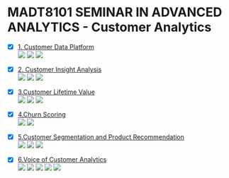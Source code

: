 # MADT8101 SEMINAR IN ADVANCED ANALYTICS - Customer Analytics

- [x] [1. Customer Data Platform](https://github.com/ssorawits/MADT_8101_CustomerAnalytics/blob/0b3021fe3412908f1e4d309da894c5c72e7c4d7d/01%20-%20Customer%20Data%20Platform/README.md)  
[![](https://img.shields.io/badge/-Concept-green)](#) [![](https://img.shields.io/badge/-Presentation-green)](#) [![](https://img.shields.io/badge/-Student-blue)](#)

- [x] [2. Customer Insight Analysis](https://github.com/ssorawits/MADT_8101_CustomerAnalytics/blob/7ff8d5915adbe9ac951f153724b994c353445565/02%20-%20Customer%20Insight%20Analysis/README.md)  
[![](https://img.shields.io/badge/-Concept-green)](#) [![](https://img.shields.io/badge/-Presentation-green)](#) [![](https://img.shields.io/badge/-Student-blue)](#)

- [x] [3.Customer Lifetime Value](https://github.com/ssorawits/MADT_8101_CustomerAnalytics/blob/0c387b9dca80751a8f3269507e228de8d036f204/03%20-%20CLV/README.md)  
[![](https://img.shields.io/badge/-Concept-green)](#) [![](https://img.shields.io/badge/-Presentation-green)](#) [![](https://img.shields.io/badge/-Student-blue)](#)

- [x] [4.Churn Scoring](https://github.com/ssorawits/MADT_8101_CustomerAnalytics/blob/7ff8d5915adbe9ac951f153724b994c353445565/04%20-%20Churn%20Scoring/README.md)  
[![](https://img.shields.io/badge/-Classification-orange)](#) [![](https://img.shields.io/badge/-Student-blue)](#)

- [x] [5.Customer Segmentation and Product Recommendation](https://github.com/ssorawits/MADT_8101_CustomerAnalytics/blob/1e37a9318356ace5817d1aad061fa5102295dff1/05%20-%20Customer%20Segmentation/README.md)  
[![](https://img.shields.io/badge/-K--Means-orange)](#) [![](https://img.shields.io/badge/-Classification-orange)](#) [![](https://img.shields.io/badge/-Student-blue)](#)

- [x] [6.Voice of Customer Analytics](https://github.com/ssorawits/MADT_8101_CustomerAnalytics/blob/1e37a9318356ace5817d1aad061fa5102295dff1/06%20-%20Voice%20of%20Customer/README.md)  
[![](https://img.shields.io/badge/-Topic--Modeling-orange)](#) [![](https://img.shields.io/badge/-NLP-orange)](#) [![](https://img.shields.io/badge/-Python-green)](#) [![](https://img.shields.io/badge/-Google--Colab-green)](#) [![](https://img.shields.io/badge/-student-blue)](#)
